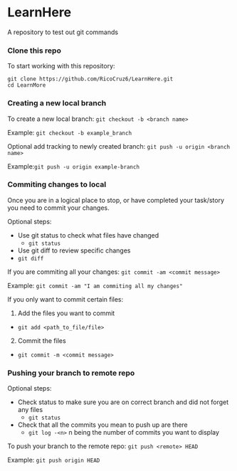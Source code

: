 # LearnHere
A repository to test out git commands

### Clone this repo
To start working with this repository:
```
git clone https://github.com/RicoCruz6/LearnHere.git
cd LearnMore
```

### Creating a new local branch
To create a new local branch: `git checkout -b <branch name>`

Example: `git checkout -b example_branch`

Optional add tracking to newly created branch: `git push -u origin <branch name>`

Example:`git push -u origin example-branch`

### Commiting changes to local
Once you are in a logical place to stop, or have completed your task/story you need to commit your changes.

Optional steps:

* Use git status to check what files have changed
  * `git status`
 * Use git diff to review specific changes
  * `git diff`

If you are commiting all your changes: `git commit -am <commit message>`

Example: `git commit -am "I am commiting all my changes"`

If you only want to commit certain files:
1. Add the files you want to commit
  * `git add <path_to_file/file>`
2. Commit the files
  * `git commit -m <commit message>`
  
### Pushing your branch to remote repo
Optional steps:

* Check status to make sure you are on correct branch and did not forget any files
  * `git status`
* Check that all the commits you mean to push up are there
  * `git log -<n>` n being the number of commits you want to display
  
To push your branch to the remote repo: `git push <remote> HEAD`

Example: `git push origin HEAD`
  
  
